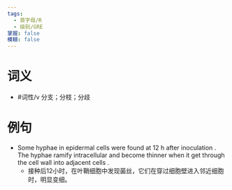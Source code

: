 ```yaml
---
tags:
  - 首字母/R
  - 级别/GRE
掌握: false
模糊: false
---
```

# 词义
- #词性/v  分支；分枝；分歧
# 例句
- Some hyphae in epidermal cells were found at 12 h after inoculation . The hyphae ramify intracellular and become thinner when it get through the cell wall into adjacent cells .
	- 接种后12小时，在叶鞘细胞中发现菌丝，它们在穿过细胞壁进入邻近细胞时，明显变细。

